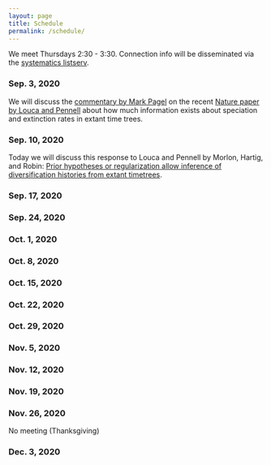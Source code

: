 ```yaml
---
layout: page
title: Schedule
permalink: /schedule/
---
```

We meet Thursdays 2:30 - 3:30. Connection info will be disseminated via the [systematics listserv](/systseminar/listserv/).

### Sep. 3, 2020

We will discuss the [commentary by Mark Pagel](https://www.nature.com/articles/d41586-020-01021-4) on the recent [Nature paper by Louca and Pennell](https://www.nature.com/articles/s41586-020-2176-1) about how much information exists about speciation and extinction rates in extant time trees.

### Sep. 10, 2020

Today we will discuss this response to Louca and Pennell by Morlon, Hartig, and Robin: [Prior hypotheses or regularization allow inference of diversification histories from extant timetrees](https://doi.org/10.1101/2020.07.03.185074).

### Sep. 17, 2020

### Sep. 24, 2020

### Oct. 1, 2020

### Oct. 8, 2020

### Oct. 15, 2020

### Oct. 22, 2020

### Oct. 29, 2020

### Nov. 5, 2020

### Nov. 12, 2020

### Nov. 19, 2020

### Nov. 26, 2020 

No meeting (Thanksgiving)

### Dec. 3, 2020






